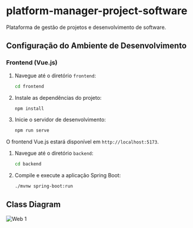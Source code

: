 # platform-manager-project-software
Plataforma de gestão de projetos e desenvolvimento de software.


## Configuração do Ambiente de Desenvolvimento

### Frontend (Vue.js)
1. Navegue até o diretório `frontend`:
    ```bash
    cd frontend
    ```
2. Instale as dependências do projeto:
    ```bash
    npm install
    ```
3. Inicie o servidor de desenvolvimento:
    ```bash
    npm run serve
    ```
O frontend Vue.js estará disponível em `http://localhost:5173`.

1. Navegue até o diretório `backend`:
    ```bash
    cd backend
    ```
2. Compile e execute a aplicação Spring Boot:
    ```bash
    ./mvnw spring-boot:run
    ```

## Class Diagram 

![Web 1]([https://github.com/valdirsillva/platform-manager-project-software/blob/main/diagram/diagram.png](https://github.com/valdirsillva/platform-manager-project-software/blob/main/diagram.png))
